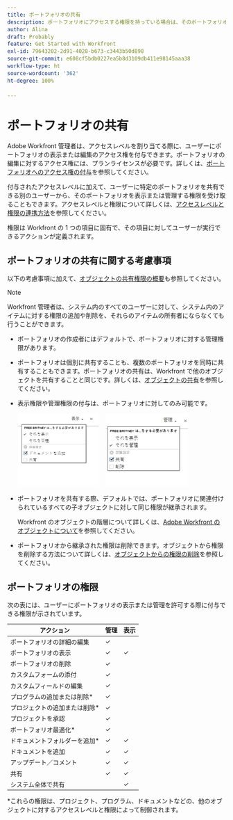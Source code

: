 ```yaml
---
title: ポートフォリオの共有
description: ポートフォリオにアクセスする権限を持っている場合は、そのポートフォリオを他のユーザーと共有できます。
author: Alina
draft: Probably
feature: Get Started with Workfront
exl-id: 79643202-2d91-4028-b673-c3443b50d898
source-git-commit: e608cf5bdb0227ea5b8d3109db411e98145aaa38
workflow-type: ht
source-wordcount: '362'
ht-degree: 100%

---
```


# ポートフォリオの共有

Adobe Workfront 管理者は、アクセスレベルを割り当てる際に、ユーザーにポートフォリオの表示または編集のアクセス権を付与できます。ポートフォリオの編集に対するアクセス権には、プランライセンスが必要です。詳しくは、[ポートフォリオへのアクセス権の付与](../../administration-and-setup/add-users/configure-and-grant-access/grant-access-portfolios.md)を参照してください。

付与されたアクセスレベルに加えて、ユーザーに特定のポートフォリオを共有できる別のユーザーから、そのポートフォリオを表示または管理する権限を受け取ることもできます。アクセスレベルと権限について詳しくは、[アクセスレベルと権限の連携方法](../../administration-and-setup/add-users/access-levels-and-object-permissions/how-access-levels-permissions-work-together.md)を参照してください。

権限は Workfront の 1 つの項目に固有で、その項目に対してユーザーが実行できるアクションが定義されます。

## ポートフォリオの共有に関する考慮事項

以下の考慮事項に加えて、[オブジェクトの共有権限の概要](../../workfront-basics/grant-and-request-access-to-objects/sharing-permissions-on-objects-overview.md)も参照してください。

>[!NOTE]
>
>Workfront 管理者は、システム内のすべてのユーザーに対して、システム内のアイテムに対する権限の追加や削除を、それらのアイテムの所有者にならなくても行うことができます。

* ポートフォリオの作成者にはデフォルトで、ポートフォリオに対する管理権限があります。
* ポートフォリオは個別に共有することも、複数のポートフォリオを同時に共有することもできます。ポートフォリオの共有は、Workfront で他のオブジェクトを共有することと同じです。詳しくは、[オブジェクトの共有](../../workfront-basics/grant-and-request-access-to-objects/share-an-object.md)を参照してください。

* 表示権限や管理権限の付与は、ポートフォリオに対してのみ可能です。

  ![](assets/screen-shot-2014-01-23-at-12.45.15-pm.png)    ![](assets/screen-shot-2014-01-22-at-10.03.43-am-190x167.png)

* ポートフォリオを共有する際、デフォルトでは、ポートフォリオに関連付けられているすべての子オブジェクトに対して同じ権限が継承されます。

  Workfront のオブジェクトの階層について詳しくは、[Adobe Workfront のオブジェクトについて](../../workfront-basics/navigate-workfront/workfront-navigation/understand-objects.md)を参照してください。

* ポートフォリオから継承された権限は削除できます。オブジェクトから権限を削除する方法について詳しくは、[オブジェクトからの権限の削除](../../workfront-basics/grant-and-request-access-to-objects/remove-permissions-from-objects.md)を参照してください。

## ポートフォリオの権限

次の表には、ユーザーにポートフォリオの表示または管理を許可する際に付与できる権限が示されています。

| **アクション** | **管理** | **表示** |
|---|---|---|
| ポートフォリオの詳細の編集 | ✓ |   |
| ポートフォリオの表示 | ✓ | ✓ |
| ポートフォリオの削除 | ✓ |   |
| カスタムフォームの添付 | ✓ |   |
| カスタムフィールドの編集 | ✓ |   |
| プログラムの追加または削除&#42; | ✓ |   |
| プロジェクトの追加または削除&#42; | ✓ |   |
| プロジェクトを承認 | ✓ |   |
| ポートフォリオ最適化&#42; | ✓ |   |
| ドキュメントフォルダーを追加&#42; | ✓ | ✓ |
| ドキュメントを追加 | ✓ | ✓ |
| アップデート／コメント | ✓ | ✓ |
| 共有 | ✓ | ✓ |
| システム全体で共有 |   | ✓ |

*これらの権限は、プロジェクト、プログラム、ドキュメントなどの、他のオブジェクトに対するアクセスレベルと権限によって制御されます。
